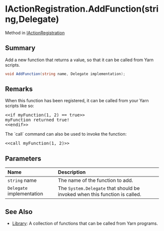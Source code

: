 # IActionRegistration.AddFunction(string,Delegate)

Method in [IActionRegistration](/docs/api/csharp/yarn.unity.iactionregistration.md)

## Summary


Add a new function that returns a value, so that it can be called
from Yarn scripts.


```csharp
void AddFunction(string name, Delegate implementation);
```

## Remarks

<p>When this function has been registered, it can be called from
your Yarn scripts like so:</p> <pre lang="yarn">
&lt;&lt;if myFunction(1, 2) == true&gt;&gt;
myFunction returned true!
&lt;&lt;endif&gt;&gt;
</pre> <p>The `call` command can also be used to invoke the function:</p> <pre lang="yarn">
&lt;&lt;call myFunction(1, 2)&gt;&gt;
</pre>

## Parameters

|Name|Description|
|:---|:---|
|`string` name|The name of the function to add.|
|`Delegate` implementation|The  `System.Delegate`  that should be invoked when this function is called.|

## See Also

* [Library](/docs/api/csharp/yarn.library.md): A collection of functions that can be called from Yarn programs.

